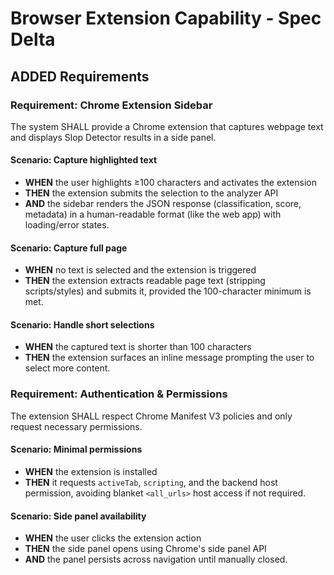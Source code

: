 # Browser Extension Capability - Spec Delta

## ADDED Requirements

### Requirement: Chrome Extension Sidebar

The system SHALL provide a Chrome extension that captures webpage text and displays Slop Detector results in a side panel.

#### Scenario: Capture highlighted text
- **WHEN** the user highlights ≥100 characters and activates the extension
- **THEN** the extension submits the selection to the analyzer API
- **AND** the sidebar renders the JSON response (classification, score, metadata) in a human-readable format (like the web app) with loading/error states.

#### Scenario: Capture full page
- **WHEN** no text is selected and the extension is triggered
- **THEN** the extension extracts readable page text (stripping scripts/styles) and submits it, provided the 100-character minimum is met.

#### Scenario: Handle short selections
- **WHEN** the captured text is shorter than 100 characters
- **THEN** the extension surfaces an inline message prompting the user to select more content.

### Requirement: Authentication & Permissions

The extension SHALL respect Chrome Manifest V3 policies and only request necessary permissions.

#### Scenario: Minimal permissions
- **WHEN** the extension is installed
- **THEN** it requests `activeTab`, `scripting`, and the backend host permission, avoiding blanket `<all_urls>` host access if not required.

#### Scenario: Side panel availability
- **WHEN** the user clicks the extension action
- **THEN** the side panel opens using Chrome's side panel API
- **AND** the panel persists across navigation until manually closed.

